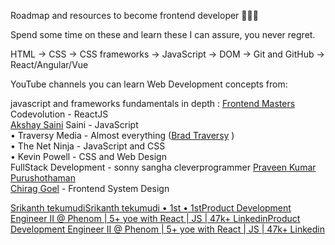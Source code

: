  Roadmap and resources to become frontend developer 🤑🤑🤑  
  
Spend some time on these and learn these I can assure, you never regret.  
  
HTML → CSS → CSS frameworks → JavaScript → DOM → Git and GitHub → React/Angular/Vue  
  
YouTube channels you can learn Web Development concepts from:  
  
  
javascript and frameworks fundamentals in depth : [Frontend Masters](https://www.linkedin.com/company/frontend-masters/)  
Codevolution - ReactJS  
[](https://www.linkedin.com/in/ACoAAAydGsYBV8jlkPC_2Z6r5yjoiWBGKxwrPpg)[Akshay Saini](https://www.linkedin.com/in/akshaymarch7/) Saini - JavaScript  
• Traversy Media - Almost everything ([](https://www.linkedin.com/in/ACoAAALahnMBOvwkBoUQfzK8O2fXjS3jgt-MH_s)[Brad Traversy](https://www.linkedin.com/in/bradtraversy/) )  
• The Net Ninja - JavaScript and CSS  
• Kevin Powell - CSS and Web Design  
FullStack Development - sonny sangha cleverprogrammer [](https://www.linkedin.com/in/ACoAAAIIuFwBbk1JcAqKEvjjiRWl06v9gvqF1EM)[Praveen Kumar Purushothaman](https://www.linkedin.com/in/praveentech/)  
[](https://www.linkedin.com/in/ACoAABDkoPsBhI1bA09-K9Cgps3kxBCQYQfmWgM)[Chirag Goel](https://www.linkedin.com/in/engineerchirag/) - Frontend System Design

[Srikanth tekumudiSrikanth tekumudi • 1st • 1stProduct Development Engineer II @ Phenom | 5+ yoe with React | JS | 47k+ LinkedinProduct Development Engineer II @ Phenom | 5+ yoe with React | JS | 47k+ Linkedin](https://www.linkedin.com/in/srikanth-tekumudi-95b47216b?miniProfileUrn=urn%3Ali%3Afsd_profile%3AACoAACh4KdcB3NzBx7brNbG0ixXFEE-u2tEbZoQ&lipi=urn%3Ali%3Apage%3Ad_flagship3_profile_view_base_recent_activity_content_view%3BuExy1SnaQdqmCIpcAX8BhA%3D%3D)